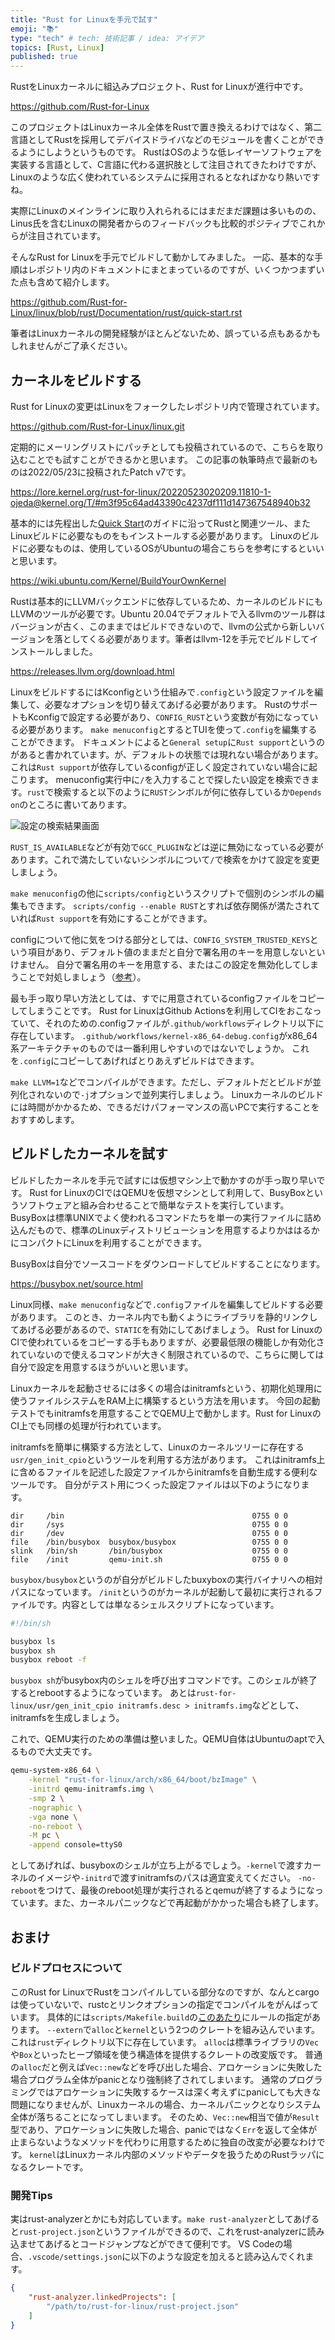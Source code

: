 ```yaml
---
title: "Rust for Linuxを手元で試す"
emoji: "📚"
type: "tech" # tech: 技術記事 / idea: アイデア
topics: [Rust, Linux]
published: true
---
```


RustをLinuxカーネルに組込みプロジェクト、Rust for Linuxが進行中です。

https://github.com/Rust-for-Linux

このプロジェクトはLinuxカーネル全体をRustで置き換えるわけではなく、第二言語としてRustを採用してデバイスドライバなどのモジュールを書くことができるようにしようというものです。
RustはOSのような低レイヤーソフトウェアを実装する言語として、C言語に代わる選択肢として注目されてきたわけですが、Linuxのような広く使われているシステムに採用されるとなればかなり熱いですね。

実際にLinuxのメインラインに取り入れられるにはまだまだ課題は多いものの、Linus氏を含むLinuxの開発者からのフィードバックも比較的ポジティブでこれからが注目されています。

そんなRust for Linuxを手元でビルドして動かしてみました。
一応、基本的な手順はレポジトリ内のドキュメントにまとまっているのですが、いくつかつまずいた点も含めて紹介します。

https://github.com/Rust-for-Linux/linux/blob/rust/Documentation/rust/quick-start.rst

筆者はLinuxカーネルの開発経験がほとんどないため、誤っている点もあるかもしれませんがご了承ください。

## カーネルをビルドする
Rust for Linuxの変更はLinuxをフォークしたレポジトリ内で管理されています。

https://github.com/Rust-for-Linux/linux.git

定期的にメーリングリストにパッチとしても投稿されているので、こちらを取り込むことでも試すことができるかと思います。
この記事の執筆時点で最新のものは2022/05/23に投稿されたPatch v7です。

https://lore.kernel.org/rust-for-linux/20220523020209.11810-1-ojeda@kernel.org/T/#m3f95c64ad43390c4237df111d147367548940b32


基本的には先程出した[Quick Start](https://github.com/Rust-for-Linux/linux/blob/rust/Documentation/rust/quick-start.rst)のガイドに沿ってRustと関連ツール、またLinuxビルドに必要なものをもインストールする必要があります。
Linuxのビルドに必要なものは、使用しているOSがUbuntuの場合こちらを参考にするといいと思います。

https://wiki.ubuntu.com/Kernel/BuildYourOwnKernel

Rustは基本的にLLVMバックエンドに依存しているため、カーネルのビルドにもLLVMのツールが必要です。Ubuntu 20.04でデフォルトで入るllvmのツール群はバージョンが古く、このままではビルドできないので、llvmの公式から新しいバージョンを落としてくる必要があります。筆者はllvm-12を手元でビルドしてインストールしました。

https://releases.llvm.org/download.html

LinuxをビルドするにはKconfigという仕組みで`.config`という設定ファイルを編集して、必要なオプションを切り替えてあげる必要があります。
RustのサポートもKconfigで設定する必要があり、`CONFIG_RUST`という変数が有効になっている必要があります。
`make menuconfig`とするとTUIを使って`.config`を編集することができます。
ドキュメントによると`General setup`に`Rust support`というのがあると書かれています。が、デフォルトの状態では現れない場合があります。
これは`Rust support`が依存しているconfigが正しく設定されていない場合に起こります。
menuconfig実行中に`/`を入力することで探したい設定を検索できます。`rust`で検索すると以下のように`RUST`シンボルが何に依存しているか`Depends on`のところに書いてあります。

![設定の検索結果画面](/images/rust-kconfig-search.png)

`RUST_IS_AVAILABLE`などが有効で`GCC_PLUGIN`などは逆に無効になっている必要があります。これで満たしていないシンボルについて`/`で検索をかけて設定を変更しましょう。

`make menuconfig`の他に`scripts/config`というスクリプトで個別のシンボルの編集もできます。
`scripts/config --enable RUST`とすれば依存関係が満たされていれば`Rust support`を有効にすることができます。

configについて他に気をつける部分としては、`CONFIG_SYSTEM_TRUSTED_KEYS`という項目があり、デフォルト値のままだと自分で署名用のキーを用意しないといけません。
自分で署名用のキーを用意する、またはこの設定を無効化してしまうことで対処しましょう（[参考](https://askubuntu.com/questions/1329538/compiling-the-kernel-5-11-11)）。


最も手っ取り早い方法としては、すでに用意されているconfigファイルをコピーしてしまうことです。
Rust for LinuxはGithub Actionsを利用してCIをおこなっていて、それのための.configファイルが`.github/workflows`ディレクトリ以下に存在しています。
`.github/workflows/kernel-x86_64-debug.config`がx86_64系アーキテクチャのものでは一番利用しやすいのではないでしょうか。
これを`.config`にコピーしてあげればとりあえずビルドはできます。

`make LLVM=1`などでコンパイルができます。ただし、デフォルトだとビルドが並列化されないので`-j`オプションで並列実行しましょう。
Linuxカーネルのビルドには時間がかかるため、できるだけパフォーマンスの高いPCで実行することをおすすめします。

## ビルドしたカーネルを試す
ビルドしたカーネルを手元で試すには仮想マシン上で動かすのが手っ取り早いです。
Rust for LinuxのCIではQEMUを仮想マシンとして利用して、BusyBoxというソフトウェアと組み合わせることで簡単なテストを実行しています。
BusyBoxは標準UNIXでよく使われるコマンドたちを単一の実行ファイルに詰め込んだもので、標準のLinuxディストリビューションを用意するよりかははるかにコンパクトにLinuxを利用することができます。

BusyBoxは自分でソースコードをダウンロードしてビルドすることになります。

https://busybox.net/source.html

Linux同様、`make menuconfig`などで`.config`ファイルを編集してビルドする必要があります。
このとき、カーネル内でも動くようにライブラリを静的リンクしてあげる必要があるので、`STATIC`を有効にしてあげましょう。
Rust for LinuxのCIで使われているをコピーする手もありますが、必要最低限の機能しか有効化されていないので使えるコマンドが大きく制限されているので、こちらに関しては自分で設定を用意するほうがいいと思います。

Linuxカーネルを起動させるには多くの場合はinitramfsという、初期化処理用に使うファイルシステムをRAM上に構築するという方法を用います。
今回の起動テストでもinitramfsを用意することでQEMU上で動かします。Rust for LinuxのCI上でも同様の処理が行われています。

initramfsを簡単に構築する方法として、Linuxのカーネルツリーに存在する`usr/gen_init_cpio`というツールを利用する方法があります。
これはinitramfs上に含めるファイルを記述した設定ファイルからinitramfsを自動生成する便利なツールです。
自分がテスト用につくった設定ファイルは以下のようになります。

```desc
dir     /bin                                          0755 0 0
dir     /sys                                          0755 0 0
dir     /dev                                          0755 0 0
file    /bin/busybox  busybox/busybox                 0755 0 0
slink   /bin/sh       /bin/busybox                    0755 0 0
file    /init         qemu-init.sh                    0755 0 0
```

`busybox/busybox`というのが自分がビルドしたbuxyboxの実行バイナリへの相対パスになっています。
`/init`というのがカーネルが起動して最初に実行されるファイルです。内容としては単なるシェルスクリプトになっています。

```sh
#!/bin/sh

busybox ls
busybox sh
busybox reboot -f
```

`busybox sh`がbusybox内のシェルを呼び出すコマンドです。このシェルが終了するとrebootするようになっています。
あとは`rust-for-linux/usr/gen_init_cpio initramfs.desc > initramfs.img`などとして、initramfsを生成しましょう。

これで、QEMU実行のための準備は整いました。QEMU自体はUbuntuのaptで入るもので大丈夫です。

```sh
qemu-system-x86_64 \
    -kernel "rust-for-linux/arch/x86_64/boot/bzImage" \
    -initrd qemu-initramfs.img \
    -smp 2 \
    -nographic \
    -vga none \
    -no-reboot \
    -M pc \
    -append console=ttyS0
```

としてあげれば、busyboxのシェルが立ち上がるでしょう。`-kernel`で渡すカーネルのイメージや`-initrd`で渡すinitramfsのパスは適宜変えてください。
`-no-reboot`をつけて、最後のreboot処理が実行されるとqemuが終了するようになっています。また、カーネルパニックなどで再起動がかかった場合も終了します。

## おまけ

### ビルドプロセスについて
このRust for LinuxでRustをコンパイルしている部分なのですが、なんとcargoは使っていないで、rustcとリンクオプションの指定でコンパイルをがんばっています。
具体的には`scripts/Makefile.build`の[このあたり](https://github.com/Rust-for-Linux/linux/blob/9f4510ea769db8ea6d974f11a45322a1cf55e6ca/scripts/Makefile.build#L275)にルールの指定があります。
`--extern`で`alloc`と`kernel`という2つのクレートを組み込んでいます。これは`rust`ディレクトリ以下に存在しています。
`alloc`は標準ライブラリの`Vec`や`Box`といったヒープ領域を使う構造体を提供するクレートの改変版です。
普通の`alloc`だと例えば`Vec::new`などを呼び出した場合、アロケーションに失敗した場合プログラム全体がpanicとなり強制終了されてしまいます。
通常のプログラミングではアロケーションに失敗するケースは深く考えずにpanicしても大きな問題になりませんが、Linuxカーネルの場合、カーネルパニックとなりシステム全体が落ちることになってしまいます。
そのため、`Vec::new`相当で値が`Result`型であり、アロケーションに失敗した場合、panicではなく`Err`を返して全体が止まらないようなメソッドを代わりに用意するために独自の改変が必要なわけです。
`kernel`はLinuxカーネル内部のメソッドやデータを扱うためのRustラッパになるクレートです。

### 開発Tips
実はrust-analyzerとかにも対応しています。`make rust-analyzer`としてあげると`rust-project.json`というファイルができるので、これをrust-analyzerに読み込ませてあげるとコードジャンプなどができて便利です。
VS Codeの場合、`.vscode/settings.json`に以下のような設定を加えると読み込んでくれます。
```json
{
    "rust-analyzer.linkedProjects": [
        "/path/to/rust-for-linux/rust-project.json"
    ]
}
```

